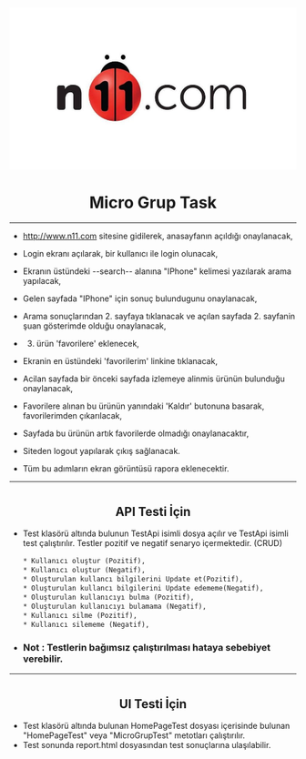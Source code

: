 <img src="n11.jpeg" width="auto">

# <h1 align="center">  Micro Grup Task

---

* http://www.n11.com sitesine gidilerek, anasayfanın açıldığı onaylanacak,
* Login ekranı açılarak, bir kullanıcı ile login olunacak,
* Ekranın üstündeki --search-- alanına "IPhone" kelimesi yazılarak arama yapılacak, 
* Gelen sayfada "IPhone" için sonuç bulundugunu onaylanacak, 
* Arama sonuçlarından 2. sayfaya tıklanacak ve açılan sayfada 2. sayfanin şuan gösterimde olduğu onaylanacak,
* 3. ürün 'favorilere' eklenecek, 
* Ekranin en üstündeki 'favorilerim' linkine tıklanacak, 
* Acilan sayfada bir önceki sayfada izlemeye alinmis ürünün bulunduğu onaylanacak,
* Favorilere alınan bu ürünün yanındaki 'Kaldır' butonuna basarak, favorilerimden çıkarılacak,
* Sayfada bu ürünün artık favorilerde olmadığı onaylanacaktır,
* Siteden logout yapılarak çıkış sağlanacak.

* Tüm bu adımların ekran görüntüsü rapora eklenecektir.

---

# <h2 align="center"> API Testi İçin 

* Test klasörü altında bulunun TestApi isimli dosya açılır ve TestApi isimli test çalıştırılır. Testler pozitif ve negatif senaryo içermektedir. (CRUD)
      
      * Kullanıcı oluştur (Pozitif),
      * Kullanıcı oluştur (Negatif),
      * Oluşturulan kullancı bilgilerini Update et(Pozitif),
      * Oluşturulan kullancı bilgilerini Update edememe(Negatif),
      * Oluşturulan kullanıcıyı bulma (Pozitif),
      * Oluşturulan kullanıcıyı bulamama (Negatif),
      * Kullanıcı silme (Pozitif),
      * Kullanıcı silememe (Negatif),
      
 * <h3> Not : Testlerin bağımsız çalıştırılması hataya sebebiyet verebilir.     
      
-----

# <h2 align="center"> UI Testi İçin

* Test klasörü altında bulunan HomePageTest dosyası içerisinde bulunan "HomePageTest" veya "MicroGrupTest" metotları çalıştırılır.
* Test sonunda report.html dosyasından test sonuçlarına ulaşılabilir. 





